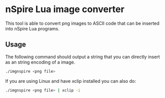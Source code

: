 nSpire Lua image converter
==========================

This tool is able to convert png images to ASCII code that can be inserted into nSpire Lua programs.

Usage
-----

The following command should output a string that you can directly insert as an string encoding of a image.
```bash
./imgnspire <png file>
```

If you are using Linux and have xclip installed you can also do:
```bash
./imgnspire <png file> | xclip -i
```
